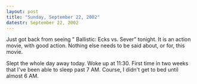 ```yaml
---
layout: post
title: "Sunday, September 22, 2002"
datestr: September 22, 2002
---
```


Just got back from seeing &quot; Ballistic: Ecks vs. Sever&quot; tonight. It
is an action movie, with good action. Nothing else needs to be said about, or
for, this movie.

Slept the whole day away today. Woke up at 11:30. First time in two weeks that
I've been able to sleep past 7 AM. Course, I didn't get to bed until almost
6 AM.


